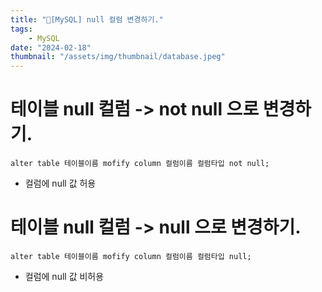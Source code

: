 ```yaml
---
title: "🐋[MySQL] null 컬럼 변경하기."
tags:
    - MySQL
date: "2024-02-18"
thumbnail: "/assets/img/thumbnail/database.jpeg"
---
```


# 테이블 null 컬럼 -> not null 으로 변경하기.

```mysql
alter table 테이블이름 mofify column 컬럼이름 컬럼타입 not null;
```

* 컬럼에 null 값 허용

# 테이블 null 컬럼 -> null 으로 변경하기.

```mysql
alter table 테이블이름 mofify column 컬럼이름 컬럼타입 null;
```

* 컬럼에 null 값 비허용
